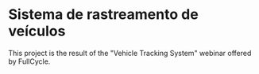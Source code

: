 # Sistema de rastreamento de veículos

This project is the result of the "Vehicle Tracking System" webinar offered by FullCycle.
